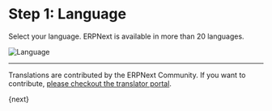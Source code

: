 # Step 1: Language

Select your language. ERPNext is available in more than 20 languages.

<img alt="Language" class="screenshot" src="/docs/assets/img/setup-wizard/step-1.png">

---

Translations are contributed by the ERPNext Community. If you want to contribute, [please checkout the translator portal](https://translate.erpnext.com).

{next}
